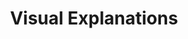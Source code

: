 ---
category: favorites
type: design

title: Visual Explanations
author-first: Edward
author-last: Tufte
description: This is the description
thumb: tufte-visual-explanations.jpg
link: http://a.co/hfn83BP
---